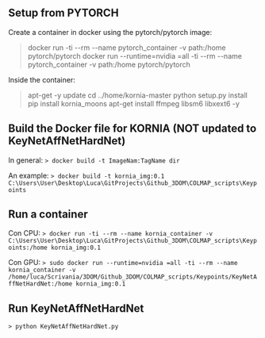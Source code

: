 ## Setup from PYTORCH

Create a container in docker using the pytorch/pytorch image:
> docker run -ti --rm --name pytorch_container -v path:/home pytorch/pytorch
> docker run --runtime=nvidia =all -ti --rm --name pytorch_container -v path:/home pytorch/pytorch

Inside the container:
> apt-get -y update
> cd ../home/kornia-master
> python setup.py install
> pip install kornia_moons
> apt-get install ffmpeg libsm6 libxext6 -y


## Build the Docker file for KORNIA (NOT updated to KeyNetAffNetHardNet)

In general:
```> docker build -t ImageNam:TagName dir```

An example:
```> docker build -t kornia_img:0.1 C:\Users\User\Desktop\Luca\GitProjects\Github_3DOM\COLMAP_scripts\Keypoints```


## Run a container
Con CPU:
```> docker run -ti --rm --name kornia_container -v C:\Users\User\Desktop\Luca\GitProjects\Github_3DOM\COLMAP_scripts\Keypoints:/home kornia_img:0.1```

Con GPU:
```> sudo docker run --runtime=nvidia =all -ti --rm --name kornia_container -v /home/luca/Scrivania/3DOM/Github_3DOM/COLMAP_scripts/Keypoints/KeyNetAffNetHardNet:/home kornia_img:0.1```


## Run KeyNetAffNetHardNet
```> python KeyNetAffNetHardNet.py```
